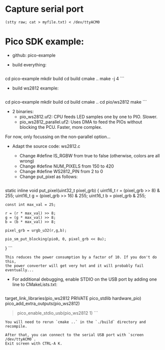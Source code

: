 

# Capture serial port

```
(stty raw; cat > myfile.txt) < /dev/ttyACM0
```

# Pico SDK example:

* github: pico-example
* build everything:

    ```sh
cd pico-example
mkdir build
cd build
cmake ..
make -j 4
    ```

* build ws2812 example:

    ```sh
cd pico-example
mkdir build
cd build
cmake ..
cd pio/ws2812
make
    ```

* 2 binaries: 
    * pio_ws2812.uf2: CPU feeds LED samples one by one to PIO. Slower.
    * pio_ws2812_parallel.uf2: Uses DMA to feed the PIOs without blocking the PCU. Faster, more complex.

For now, only focussing on the non-parallel option...

* Adapt the source code: ws2812.c

    * Change #define IS_RGBW from true to false (otherwise, colors are all wrong)
    * Change #define NUM_PIXELS from 150 to 420
    * Change #define WS2812_PIN from 2 to  0
    * Change put_pixel as follows:

    ```c
static inline void put_pixel(uint32_t pixel_grb) {
    uint16_t r = (pixel_grb >> 8) & 255;
    uint16_t g = (pixel_grb >> 16) & 255;
    uint16_t b = pixel_grb & 255;

    const int max_val = 25;

    r = (r * max_val) >> 8;
    g = (g * max_val) >> 8;
    b = (b * max_val) >> 8;

    pixel_grb = urgb_u32(r,g,b);

    pio_sm_put_blocking(pio0, 0, pixel_grb << 8u);
}
    ```

    This reduces the power consumption by a factor of 10. If you don't do this, 
    the power converter will get very hot and it will probably fail eventually...

* For additional debugging, enable STDIO on the USB port by adding one line to
  CMakeLists.txt:

    ```
target_link_libraries(pio_ws2812 PRIVATE pico_stdlib hardware_pio)
pico_add_extra_outputs(pio_ws2812)
>pico_enable_stdio_usb(pio_ws2812 1)
    ```

    You will need to rerun `cmake ..` in the `./build` directory and recompile.
    
    After that, you can connect to the serial USB port with `screen /dev/ttyACM0`.
    Exit screen with CTRL-A K.  


